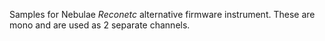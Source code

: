Samples for Nebulae *Reconetc* alternative firmware instrument. 
These are mono and are used as 2 separate channels.
